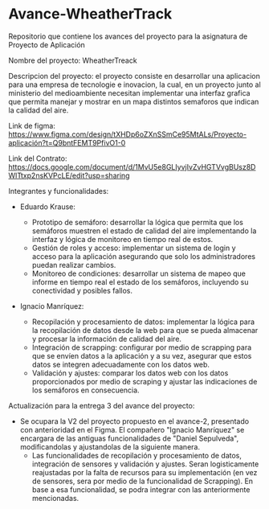 # Avance-WheatherTrack
Repositorio que contiene los avances del proyecto para la asignatura de Proyecto de Aplicación

Nombre del proyecto: WheatherTreack

Descripcion del proyecto: el proyecto consiste en desarrollar una aplicacion para una empresa de tecnologie e inovacion, la cual, en un proyecto junto al ministerio del medioambiente necesitan implementar una interfaz grafica que permita manejar y mostrar en un mapa distintos semaforos que  indican la calidad del aire.

Link de figma: https://www.figma.com/design/tXHDp6oZXnSSmCe95MtALs/Proyecto-aplicación?t=Q9bntFEMT9PfivO1-0

Link del Contrato: https://docs.google.com/document/d/1MvU5e8GLIyvjIvZvHGTVvgBUsz8DWlTtxp2nsKVPcLE/edit?usp=sharing

Integrantes y funcionalidades:  
  + Eduardo Krause:
    - Prototipo de semáforo: desarrollar la lógica que permita que los semáforos muestren el estado de calidad del aire implementando la interfaz y lógica de monitoreo en tiempo real de estos.
    - Gestión de roles y acceso: implementar un sistema de login y acceso para la aplicación asegurando que solo los administradores puedan realizar cambios.
    - Monitoreo de condiciones: desarrollar un sistema de mapeo que informe en tiempo real el estado de los semáforos, incluyendo su conectividad y posibles fallos.

  + Ignacio Manríquez:
    - Recopilación y procesamiento de datos: implementar la lógica para la recopilación de datos desde la web para que se pueda almacenar y procesar la información de calidad del aire.
    - Integración de scrapping: configurar por medio de scrapping para que se envíen datos a la aplicación y a su vez, asegurar que estos datos se integren adecuadamente con los datos web.
    - Validación y ajustes: comparar los datos web con los datos proporcionados por medio de scraping y ajustar las indicaciones de los semáforos en consecuencia.


Actualización para la entrega 3 del avance del proyecto:
+ Se ocupara la V2 del proyecto propuesto en el avance-2, presentado con anterioridad en el Figma. El compañero "Ignacio Manríquez" se encargara de las antiguas funcionalidades de "Daniel Sepulveda", modificandolas y ajustandolas de la siguiente manera.
  - Las funcionalidades de recopilación y procesamiento de datos, integración de sensores y validación y ajustes. Seran logisticamente reajustadas por la falta de recursos para su implementación (en vez de sensores, sera por medio de la funcionalidad de Scrapping). En base a esa funcionalidad, se podra integrar con las anteriormente mencionadas.
